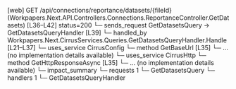 [web] GET /api/connections/reportance/datasets/{fileId}  (Workpapers.Next.API.Controllers.Connections.ReportanceController.GetDatasets)  [L36–L42] status=200
  └─ sends_request GetDatasetsQuery -> GetDatasetsQueryHandler [L39]
    └─ handled_by Workpapers.Next.CirrusServices.Queries.GetDatasetsQueryHandler.Handle [L21–L37]
      └─ uses_service CirrusConfig
        └─ method GetBaseUrl [L35]
          └─ ... (no implementation details available)
      └─ uses_service CirrusHttp
        └─ method GetHttpResponseAsync [L35]
          └─ ... (no implementation details available)
  └─ impact_summary
    └─ requests 1
      └─ GetDatasetsQuery
    └─ handlers 1
      └─ GetDatasetsQueryHandler

